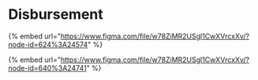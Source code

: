 # Disbursement

{% embed url="https://www.figma.com/file/w78ZiMR2USgl1CwXVrcxXv/?node-id=624%3A24574" %}

{% embed url="https://www.figma.com/file/w78ZiMR2USgl1CwXVrcxXv/?node-id=640%3A24741" %}



